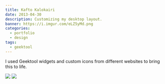 ```yaml
---
title: Kafto Kalokairi
date: 2013-04-30
description: Customizing my desktop layout.
banner: https://i.imgur.com/eLZ5yMd.png
categories:
  - portfolio
  - design
tags:
  - geektool
---
```


I used Geektool widgets and custom icons from different websites to bring this to life.

![](https://i.imgur.com/BAxBUol.png)
![](https://i.imgur.com/vcpcAoY.png)
